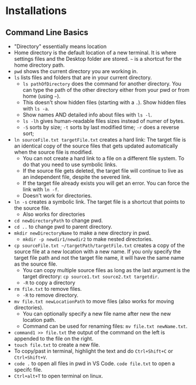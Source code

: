 # Installations

## Command Line Basics

- "Directory" essentially means location
- Home directory is the default location of a new terminal. It is where settings files and the Desktop folder are stored. `~` is a shortcut for the home directory path.
- `pwd` shows the current directory you are working in.
- `ls` lists files and folders that are in your current directory.
  - `ls pathOfDirectory` does the command for another directory. You can type the path of the other directory either from your pwd or from home (using `~`).
  - This doesn't show hidden files (starting with a `.`). Show hidden files with `ls -a`.
  - Show names AND detailed info about files with `ls -l`.
  - `ls -lh` gives human-readable files sizes instead of numer of bytes.
  - `-S` sorts by size; `-t` sorts by last modified time; `-r` does a reverse sort;
- `ln sourceFile.txt targetFile.txt` creates a hard link: The target file is an identical copy of the source files that gets updated automatically when the source file is modified.
  - You can not create a hard link to a file on a different file system. To do that you need to use symbolic links.
  - If the source file gets deleted, the target file will continue to live as an independent file, despite the severed link.
  - If the target file already exists you will get an error. You can force the link with `ln -f`.
  - Doesn't work for directories.
- `ln -s` creates a symbolic link. The target file is a shortcut that points to the source file.
  - Also works for directories
- `cd newDirectoryPath` to change pwd.
- `cd ..` to change pwd to parent directory.
- `mkdir newDirectoryName` to make a new directory in pwd.
  - `mkdir -p newdir1/newdir2` to make nested directories.
- `cp sourceFile.txt ~/targetPath/targetFile.txt` creates a copy of the source file at a new location with a new name. If you only specify the target file path and not the target file name, it will have the same name as the source file.
  - You can copy multiple source files as long as the last argument is the target directory: `cp source1.txt source2.txt targetdir`.
  - `-R` to copy a directory
- `rm file.txt` to remove files.
  - `-R` to remove directory.
- `mv file.txt newLocationPath` to move files (also works for moving directories).
  - You can optionally specify a new file name after new the new location path.
  - Command can be used for renaming files: `mv file.txt newName.txt`.
- `command1 >> file.txt` the output of the command on the left is appended to the file on the right.
- `touch file.txt` to create a new file.
- To copy/past in terminal, highlight the text and do `Ctrl+Shift+C` or `Ctrl+Shift+V`.
- `code .` to open all files in pwd in VS Code. `code file.txt` to open a specifc file.
- `Ctrl+alt+T` to open terminal on linux.